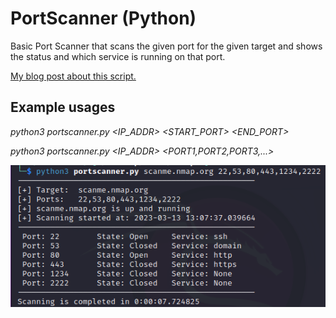 # PortScanner (Python)

Basic Port Scanner that scans the given port for the given target and shows the status and which service is running on that port.

[My blog post about this script.](https://omergnscr.medium.com/simple-port-scanner-using-python-f8ea2c0d7de4)

## Example usages
_python3 portscanner.py <IP_ADDR> <START_PORT> <END_PORT>_
  
_python3 portscanner.py <IP_ADDR> <PORT1,PORT2,PORT3,...>_

![Alt Text](https://github.com/OmerGnscr/Simple-Port-Scanner/blob/main/PortScanner.png)
